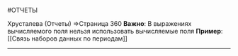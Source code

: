 #ОТЧЕТЫ

Хрусталева (Отчеты) =>Страница 360
**Важно**: В выражениях вычисляемого поля нельзя использовать вычисляемые поля
**Пример**: [[Связь наборов данных по периодам]]

---

